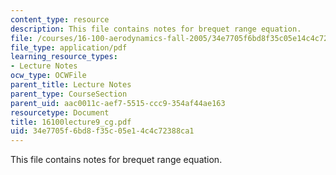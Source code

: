 ```yaml
---
content_type: resource
description: This file contains notes for brequet range equation.
file: /courses/16-100-aerodynamics-fall-2005/34e7705f6bd8f35c05e14c4c72388ca1_16100lecture9_cg.pdf
file_type: application/pdf
learning_resource_types:
- Lecture Notes
ocw_type: OCWFile
parent_title: Lecture Notes
parent_type: CourseSection
parent_uid: aac0011c-aef7-5515-ccc9-354af44ae163
resourcetype: Document
title: 16100lecture9_cg.pdf
uid: 34e7705f-6bd8-f35c-05e1-4c4c72388ca1
---
```

This file contains notes for brequet range equation.

